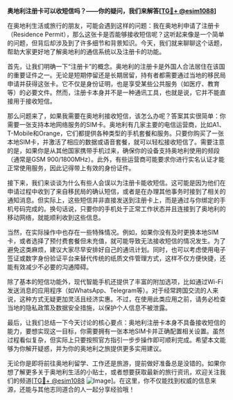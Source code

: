 **奥地利注册卡可以收短信吗？——你的疑问，我们来解答[[TG💪+ @esim1088](https://t.me/s/esim1088)]**

在奥地利生活或旅行的朋友，可能会遇到这样的问题：我在奥地利申请了注册卡（Residence Permit），那么这张卡是否能够接收短信呢？这听起来像是一个简单的问题，但背后却涉及到了许多细节和背景知识。今天，我们就来聊聊这个话题，帮助大家更好地了解奥地利的通信系统以及注册卡的功能。

首先，让我们明确一下“注册卡”的概念。奥地利的注册卡是外国人合法居住在该国的重要证件之一。无论是短期停留还是长期居留，持有者都需要通过当地的移民局申请并获得这张卡。它不仅是身份证明，也是享受某些公共服务（如医疗、教育等）的必要文件。然而，注册卡本身并不是一种通讯工具，也就是说，它并不能直接用于接收短信。

那么问题来了，如果我需要在奥地利接收短信，该怎么办呢？答案其实很简单：你需要一张支持本地网络服务的SIM卡。奥地利有几家主要的电信运营商，比如A1、T-Mobile和Orange，它们都提供各种类型的手机套餐和服务。只要你购买了一张本地SIM卡，并激活了相应的数据或语音套餐，就可以轻松接收短信了。需要注意的是，如果你是从其他国家携带手机过来，确保你的设备支持奥地利使用的频段（通常是GSM 900/1800MHz）。此外，有些运营商可能要求你进行实名认证才能正常使用服务，因此记得带上有效的身份证件。

接下来，我们来谈谈为什么有些人会误以为注册卡能收短信。这可能是因为他们在申请过程中收到了来自移民局的确认短信，或者是在办理其他事务时接到了相关的通知消息。但实际上，这些短信并非直接发送到注册卡上，而是通过与你绑定的手机号码完成的。换句话说，只要你的手机处于正常工作状态并且连接到了奥地利的移动网络，就能顺利收到这些信息。

当然，在实际操作中也存在一些特殊情况。例如，如果你没有及时更换本地SIM卡，或者选择了预付费套餐但未充值，就可能导致无法接收短信的情况发生。为了避免这类麻烦，建议大家尽早安排好自己的通讯计划。同时，也可以考虑使用电子签证或数字身份验证平台来替代传统的纸质文件管理方式，这样不仅方便快捷，还能有效减少不必要的沟通障碍。

除了基本的短信功能外，现代智能手机还提供了丰富的附加选项，比如通过Wi-Fi发送消息的应用程序（如WhatsApp、Telegram等）。对于经常跨国交流的人来说，这种方式无疑更加灵活且经济实惠。不过，在使用此类应用之前，请务必检查当地的隐私政策及数据安全措施，以保护个人信息不被泄露。

最后，让我们总结一下今天讨论的核心要点：奥地利注册卡本身不具备接收短信的能力，要想实现这一目标，你需要拥有一张本地SIM卡并正确配置相关设置。虽然过程看似复杂，但实际上只要按照官方指引一步步操作即可顺利完成。希望本文能够为你解开疑惑，并为你的奥地利之旅提供更多实用建议。

无论你是即将前往奥地利留学、工作还是旅游，提前做好准备总是没错的。如果你想了解更多关于奥地利生活的小贴士，或者想要获取最新的旅行资讯，欢迎关注我们的频道[[TG💪+ @esim1088](https://t.me/s/esim1088) ![Image](https://i.postimg.cc/4NQfJmqS/Snipaste-2025-05-13-00-14-12.png)]。在这里，你不仅能找到权威的信息来源，还能与其他志同道合的人一起分享经验哦！